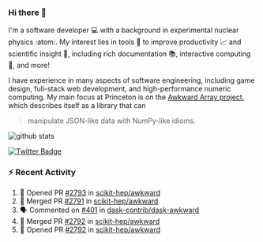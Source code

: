 ### Hi there 👋 

I'm a software developer 💻 with a background in experimental nuclear physics :atom:. My interest lies in tools :wrench: to improve productivity :chart_with_upwards_trend: and scientific insight :telescope:, including rich documentation 📚, interactive computing 🧮, and more! 

I have experience in many aspects of software engineering, including game design, full-stack web development, and high-performance numeric computing. My main focus at Princeton is on the [Awkward Array project](awkward-array.org/), which describes itself as a library that can 
> manipulate JSON-like data with NumPy-like idioms.

![github stats](https://github-readme-stats.vercel.app/api?username=agoose77&show_icons=true&hide_rank=true&hide_title=true&bg_color=30,e76445,904e95&text_color=efe3ec&icon_color=efe3ec)
<!--
**agoose77/agoose77** is a ✨ _special_ ✨ repository because its `README.md` (this file) appears on your GitHub profile.

Here are some ideas to get you started:

- 🔭 I’m currently working on ...
- 🌱 I’m currently learning ...
- 👯 I’m looking to collaborate on ...
- 🤔 I’m looking for help with ...
- 💬 Ask me about ...
- 📫 How to reach me: ...
- 😄 Pronouns: ...
- ⚡ Fun fact: ...
-->

[![Twitter Badge](https://img.shields.io/twitter/follow/agoose77?style=flat-square&logo=Twitter&logoColor=white&color=cornflowerblue)](https://twitter.com/agoose77)

### :zap: Recent Activity

<!--START_SECTION:activity-->
1. 💪 Opened PR [#2793](https://github.com/scikit-hep/awkward/pull/2793) in [scikit-hep/awkward](https://github.com/scikit-hep/awkward)
2. 🎉 Merged PR [#2791](https://github.com/scikit-hep/awkward/pull/2791) in [scikit-hep/awkward](https://github.com/scikit-hep/awkward)
3. 🗣 Commented on [#401](https://github.com/dask-contrib/dask-awkward/pull/401#issuecomment-1789651603) in [dask-contrib/dask-awkward](https://github.com/dask-contrib/dask-awkward)
4. 🎉 Merged PR [#2792](https://github.com/scikit-hep/awkward/pull/2792) in [scikit-hep/awkward](https://github.com/scikit-hep/awkward)
5. 💪 Opened PR [#2792](https://github.com/scikit-hep/awkward/pull/2792) in [scikit-hep/awkward](https://github.com/scikit-hep/awkward)
<!--END_SECTION:activity-->
